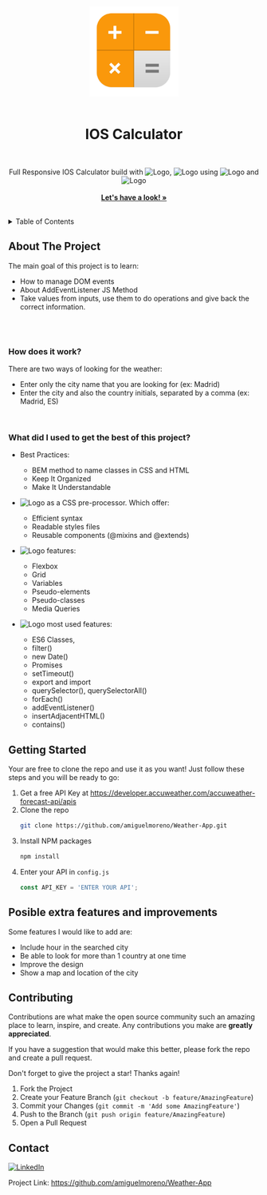 <!-- PROJECT LOGO -->
<br />
<div align="center">
  <a href="https://github.com/amiguelmoreno/IOS-Calculator">
    <img src="img/favicon.webp" alt="Logo" width="180">
  </a>
  <br />
  <br />
  <h1>IOS Calculator</h1>
  <br />
  <p align="center">
    Full Responsive IOS Calculator build with <img src="https://img.shields.io/badge/-HTML5-orange" alt="Logo">,  <img src="https://img.shields.io/badge/-CSS3-blue" alt="Logo"> using <img src="https://img.shields.io/badge/-SASS-ff69b4" alt="Logo"> and <img src="https://img.shields.io/badge/-JS-yellow" alt="Logo">
    <br />
    <br />
    <a href="https://github.com/amiguelmoreno/IOS-Calculator"><strong>Let's have a look! »</strong></a>
    <br />
    <br />
  </p>
</div>

<!-- TABLE OF CONTENTS -->
<details>
  <summary>Table of Contents</summary>
  <ol>
    <li>
      <a href="#about-the-project">About The Project</a>
    </li>
    <li>
      <a href="#getting-started">Getting Started</a>
    </li>
     <li>
      <a href="#posible-extra-features-and-improvements">Posible extra features and improvements</a>
    </li>
    <li><a href="#contributing">Contributing</a></li>
    <li><a href="#contact">Contact</a></li>
  </ol>
</details>


<!-- ABOUT THE PROJECT -->
## About The Project

The main goal of this project is to learn:
 * How to manage DOM events
 * About AddEventListener JS Method
 * Take values from inputs, use them to do operations and give back the correct information.
<br />
<br />

### How does it work?

There are two ways of looking for the weather:
  * Enter only the city name that you are looking for (ex: Madrid)
  * Enter the city and also the country initials, separated by a comma (ex: Madrid, ES)
<br />

### What did I used to get the best of this project?

  * Best Practices:
    * BEM method to name classes in CSS and HTML  
    * Keep It Organized
    * Make It Understandable
  
  * <img src="https://img.shields.io/badge/-SASS-ff69b4" alt="Logo"> as a CSS pre-processor. Which offer:
    * Efficient syntax
    * Readable styles files
    * Reusable components (@mixins and @extends)
  
  * <img src="https://img.shields.io/badge/-CSS3-blue" alt="Logo"> features:
    * Flexbox 
    * Grid
    * Variables
    * Pseudo-elements
    * Pseudo-classes
    * Media Queries

  * <img src="https://img.shields.io/badge/-JS-yellow" alt="Logo"> most used features:
    * ES6 Classes,
    * filter()
    * new Date()
    * Promises
    * setTimeout()
    * export and import
    * querySelector(), querySelectorAll()
    * forEach()
    * addEventListener()
    * insertAdjacentHTML()
    * contains()
    

<!-- GETTING STARTED -->
## Getting Started

Your are free to clone the repo and use it as you want! Just follow these steps and you will be ready to go:

1. Get a free API Key at https://developer.accuweather.com/accuweather-forecast-api/apis
2. Clone the repo
   ```sh
   git clone https://github.com/amiguelmoreno/Weather-App.git
   ```
3. Install NPM packages
   ```sh
   npm install
   ```
4. Enter your API in `config.js`
   ```js
   const API_KEY = 'ENTER YOUR API';
   ```
   
## Posible extra features and improvements

Some features I would like to add are:

 * Include hour in the searched city
 * Be able to look for more than 1 country at one time
 * Improve the design
 * Show a map and location of the city

<!-- CONTRIBUTING -->
## Contributing

Contributions are what make the open source community such an amazing place to learn, inspire, and create. Any contributions you make are **greatly appreciated**.

If you have a suggestion that would make this better, please fork the repo and create a pull request.

Don't forget to give the project a star! Thanks again!

1. Fork the Project
2. Create your Feature Branch (`git checkout -b feature/AmazingFeature`)
3. Commit your Changes (`git commit -m 'Add some AmazingFeature'`)
4. Push to the Branch (`git push origin feature/AmazingFeature`)
5. Open a Pull Request


<!-- CONTACT -->
## Contact

[![LinkedIn][linkedin-shield]][linkedin-url] 

Project Link: https://github.com/amiguelmoreno/Weather-App


<!-- MARKDOWN LINKS & IMAGES -->
<!-- https://www.markdownguide.org/basic-syntax/#reference-style-links -->
[linkedin-shield]: https://img.shields.io/badge/-LinkedIn-black.svg?style=for-the-badge&logo=linkedin&colorB=555
[linkedin-url]: https://www.linkedin.com/in/miguelmoreno00/
